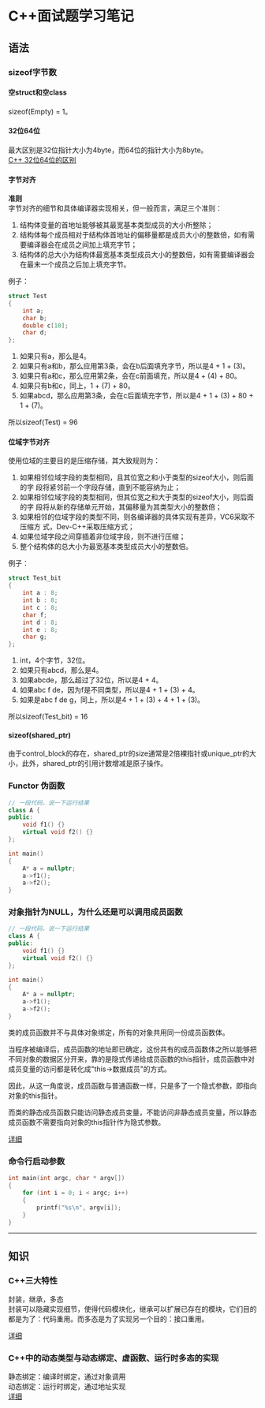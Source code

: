 # C++面试题学习笔记

## 语法

### sizeof字节数
#### 空struct和空class
sizeof(Empty) = 1。  

#### 32位64位
最大区别是32位指针大小为4byte，而64位的指针大小为8byte。  
[C++ 32位64位的区别](https://blog.csdn.net/crystal_lpx/article/details/71600721)  

#### 字节对齐

**准则**  
字节对齐的细节和具体编译器实现相关，但一般而言，满足三个准则：
1) 结构体变量的首地址能够被其最宽基本类型成员的大小所整除；
2) 结构体每个成员相对于结构体首地址的偏移量都是成员大小的整数倍，如有需要编译器会在成员之间加上填充字节；
3) 结构体的总大小为结构体最宽基本类型成员大小的整数倍，如有需要编译器会在最末一个成员之后加上填充字节。

例子：
```C++
struct Test
{
    int a;
    char b;
    double c[10];
    char d;
};
```
1. 如果只有a，那么是4。  
2. 如果只有a和b，那么应用第3条，会在b后面填充字节，所以是4 + 1 + (3)。
3. 如果只有a和c，那么应用第2条，会在c前面填充，所以是4 + (4) + 80。
4. 如果只有b和c，同上，1 + (7) + 80。
4. 如果abcd，那么应用第3条，会在c后面填充字节，所以是4 + 1 + (3) + 80 + 1 + (7)。  

所以sizeof(Test) = 96  

#### 位域字节对齐
使用位域的主要目的是压缩存储，其大致规则为：
1) 如果相邻位域字段的类型相同，且其位宽之和小于类型的sizeof大小，则后面的字
段将紧邻前一个字段存储，直到不能容纳为止；
2) 如果相邻位域字段的类型相同，但其位宽之和大于类型的sizeof大小，则后面的字
段将从新的存储单元开始，其偏移量为其类型大小的整数倍；
3) 如果相邻的位域字段的类型不同，则各编译器的具体实现有差异，VC6采取不压缩方
式，Dev-C++采取压缩方式；
4) 如果位域字段之间穿插着非位域字段，则不进行压缩；
5) 整个结构体的总大小为最宽基本类型成员大小的整数倍。

例子：  
```C++
struct Test_bit
{
	int a : 8;
	int b : 8;
	int c : 8;
	char f;
	int d : 8;
	int e : 8;
	char g;
};

```
1. int，4个字节，32位。
2. 如果只有abcd，那么是4。
3. 如果abcde，那么超过了32位，所以是4 + 4。
4. 如果abc f de，因为f是不同类型，所以是4 + 1 + (3) + 4。
5. 如果是abc f de g，同上，所以是4 + 1 + (3) + 4 + 1 + (3)。  

所以sizeof(Test_bit) = 16

#### sizeof(shared_ptr)
由于control_block的存在，shared_ptr的size通常是2倍裸指针或unique_ptr的大小，此外，shared_ptr的引用计数增减是原子操作。

### Functor 伪函数
```C++
// 一段代码，说一下运行结果
class A {
public: 
    void f1() {}
    virtual void f2() {}
};

int main()
{
	A* a = nullptr;
	a->f1();
	a->f2();
}
```

### 对象指针为NULL，为什么还是可以调用成员函数
```C++
// 一段代码，说一下运行结果
class A {
public: 
    void f1() {}
    virtual void f2() {}
};

int main()
{
	A* a = nullptr;
	a->f1();
	a->f2();
}
```

类的成员函数并不与具体对象绑定，所有的对象共用同一份成员函数体。  

当程序被编译后，成员函数的地址即已确定，这份共有的成员函数体之所以能够把不同对象的数据区分开来，靠的是隐式传递给成员函数的this指针，成员函数中对成员变量的访问都是转化成"this->数据成员"的方式。  

因此，从这一角度说，成员函数与普通函数一样，只是多了一个隐式参数，即指向对象的this指针。  

而类的静态成员函数只能访问静态成员变量，不能访问非静态成员变量，所以静态成员函数不需要指向对象的this指针作为隐式参数。  

[详细](https://blog.csdn.net/chenzrcd/article/details/60472616)

### 命令行启动参数
```C++
int main(int argc, char * argv[])
{
	for (int i = 0; i < argc; i++)
	{
		printf("%s\n", argv[i]);
	}
}
```

---

## 知识

### C++三大特性
封装，继承，多态  
封装可以隐藏实现细节，使得代码模块化，继承可以扩展已存在的模块，它们目的都是为了：代码重用。而多态是为了实现另一个目的：接口重用。

[详细](https://blog.csdn.net/doo66/article/details/52208922)

### C++中的动态类型与动态绑定、虚函数、运行时多态的实现
静态绑定：编译时绑定，通过对象调用  
动态绑定：运行时绑定，通过地址实现  
[详细](https://blog.csdn.net/iicy266/article/details/11906509)
